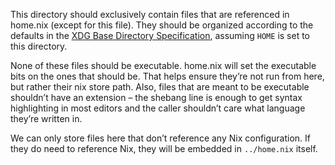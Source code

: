 This directory should exclusively contain files that are referenced in home.nix
(except for this file). They should be organized according to the defaults in
the [XDG Base Directory
Specification](https://specifications.freedesktop.org/basedir-spec/latest/),
assuming `HOME` is set to this directory.

None of these files should be executable. home.nix will set the executable bits
on the ones that should be. That helps ensure they’re not run from here, but
rather their nix store path. Also, files that are meant to be executable
shouldn’t have an extension – the shebang line is enough to get syntax
highlighting in most editors and the caller shouldn’t care what language they’re
written in.

We can only store files here that don’t reference any Nix configuration. If they
do need to reference Nix, they will be embedded in `../home.nix` itself.
